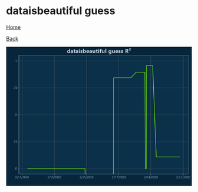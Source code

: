 # dataisbeautiful guess

[Home](../index.md)

[Back](dataisbeautiful.md)

![guess R²](../images/dataisbeautiful_guess_RSq.png "guess R²")

